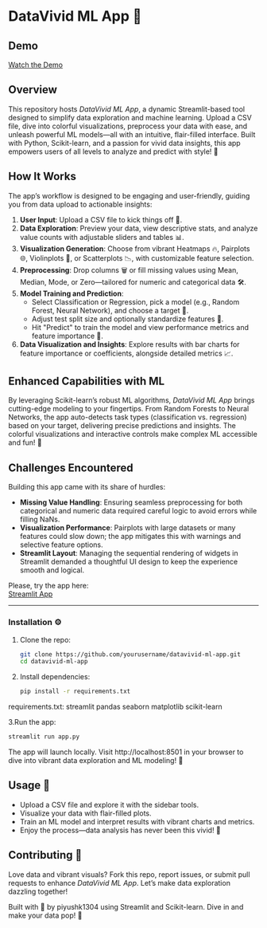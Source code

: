 # DataVivid ML App 🚀

## Demo
[Watch the Demo]()
## Overview
This repository hosts *DataVivid ML App*, a dynamic Streamlit-based tool designed to simplify data exploration and machine learning. Upload a CSV file, dive into colorful visualizations, preprocess your data with ease, and unleash powerful ML models—all with an intuitive, flair-filled interface. Built with Python, Scikit-learn, and a passion for vivid data insights, this app empowers users of all levels to analyze and predict with style! 🌟

## How It Works
The app’s workflow is designed to be engaging and user-friendly, guiding you from data upload to actionable insights:

1. **User Input**: Upload a CSV file to kick things off 📂.
2. **Data Exploration**: Preview your data, view descriptive stats, and analyze value counts with adjustable sliders and tables 📊.
3. **Visualization Generation**: Choose from vibrant Heatmaps 🔥, Pairplots 🌐, Violinplots 🎻, or Scatterplots 📉, with customizable feature selection.
4. **Preprocessing**: Drop columns 🗑️ or fill missing values using Mean, Median, Mode, or Zero—tailored for numeric and categorical data 🛠️.
5. **Model Training and Prediction**:
   - Select Classification or Regression, pick a model (e.g., Random Forest, Neural Network), and choose a target 🎯.
   - Adjust test split size and optionally standardize features 📏.
   - Hit "Predict" to train the model and view performance metrics and feature importance 🌟.
6. **Data Visualization and Insights**: Explore results with bar charts for feature importance or coefficients, alongside detailed metrics 📈.

## Enhanced Capabilities with ML
By leveraging Scikit-learn’s robust ML algorithms, *DataVivid ML App* brings cutting-edge modeling to your fingertips. From Random Forests to Neural Networks, the app auto-detects task types (classification vs. regression) based on your target, delivering precise predictions and insights. The colorful visualizations and interactive controls make complex ML accessible and fun! 🤖

## Challenges Encountered
Building this app came with its share of hurdles:

- **Missing Value Handling**: Ensuring seamless preprocessing for both categorical and numeric data required careful logic to avoid errors while filling NaNs.
- **Visualization Performance**: Pairplots with large datasets or many features could slow down; the app mitigates this with warnings and selective feature options.
- **Streamlit Layout**: Managing the sequential rendering of widgets in Streamlit demanded a thoughtful UI design to keep the experience smooth and logical.

Please, try the app here:  
[Streamlit App](https://datavivid-ml.streamlit.app/)

---

### Installation ⚙️
1. Clone the repo:
   ```bash
   git clone https://github.com/yourusername/datavivid-ml-app.git
   cd datavivid-ml-app

2. Install dependencies:
   ```bash
   pip install -r requirements.txt
   
requirements.txt:
   streamlit
   pandas
   seaborn
   matplotlib
   scikit-learn

3.Run the app:
   ```bash
   streamlit run app.py
   ```
The app will launch locally. Visit http://localhost:8501 in your browser to dive into vibrant data exploration and ML modeling! 🎉

## Usage 📝
- Upload a CSV file and explore it with the sidebar tools.
- Visualize your data with flair-filled plots.
- Train an ML model and interpret results with vibrant charts and metrics.
- Enjoy the process—data analysis has never been this vivid! 🌈

## Contributing 🤝
Love data and vibrant visuals? Fork this repo, report issues, or submit pull requests to enhance *DataVivid ML App*. Let’s make data exploration dazzling together!

Built with 💖 by piyushk1304 using Streamlit and Scikit-learn. Dive in and make your data pop! 🎉

